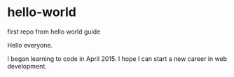 # hello-world
first repo from hello world guide

Hello everyone.

I began learning to code in April 2015.  I hope I can start a new career in web development.
